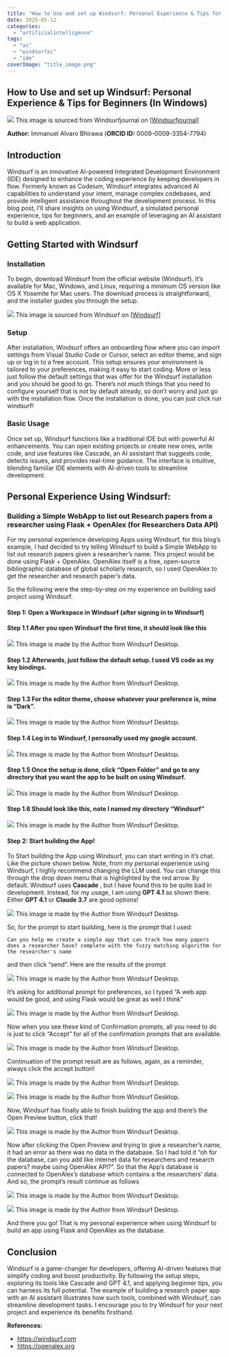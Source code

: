 ```yaml
---
title: "How to Use and set up Windsurf: Personal Experience & Tips for Beginners (In Windows)"
date: 2025-05-12
categories: 
  - "artificialintelligence"
tags:
  - "ai"
  - "windsurfai"
  - "ide"
coverImage: "title_image.png"
---
```


## How to Use and set up Windsurf: Personal Experience & Tips for Beginners (In Windows)

![](images/title_image.png)
This image is sourced from Windsurfjournal on \[[Windsurfjournal]( https://www.windsurfjournal.com/article,news,windsurf-ai-artificial-intelligence,10827,en/)\]

**Author:** Immanuel Alvaro Bhirawa (**ORCID ID:** 0009-0009-3354-7794)
## Introduction
Windsurf is an innovative AI-powered Integrated Development Environment (IDE) designed to enhance the coding experience by keeping developers in flow. Formerly known as Codeium,
Windsurf integrates advanced AI capabilities to understand your intent, manage complex codebases, and provide intelligent assistance throughout the development process. In this blog
post, I’ll share insights on using Windsurf, a simulated personal experience, tips for beginners, and an example of leveraging an AI assistant to build a web application.

## Getting Started with Windsurf
### Installation
To begin, download Windsurf from the official website (Windsurf). It’s available for Mac, Windows, and Linux, requiring a minimum OS version like OS X Yosemite for Mac users. The download process is straightforward, and the installer guides you through the setup.

![](images/image-1.png)
This image is sourced from Windsurf on \[[Windsurf](https://windsurf.com)\]

### Setup
After installation, Windsurf offers an onboarding flow where you can import settings from Visual Studio Code or Cursor, select an editor theme, and sign up or log in to a free account. This setup ensures your environment is tailored to your preferences, making it easy to start coding. More or less just follow the default settings that was offer for the Windsurf installation and you should be good to go. There’s not much things that you need to configure yourself that is not by default already, so don’t worry and just go with the installation flow. Once the installation is done, you can just click run windsurf!

### Basic Usage
Once set up, Windsurf functions like a traditional IDE but with powerful AI enhancements. You can open existing projects or create new ones, write code, and use features like Cascade, an AI assistant that suggests code, detects issues, and provides real-time guidance. The interface is intuitive, blending familiar IDE elements with AI-driven tools to streamline development.

## **Personal Experience Using Windsurf**: 
### Building a Simple WebApp to list out Research papers from a researcher using Flask + OpenAlex (for Researchers Data API)

For my personal experience developing Apps using Windsurf, for this blog’s example, I had decided to try telling Windsurf to build a Simple WebApp to list out research papers given a researcher’s name. This project would be done using Flask + OpenAlex. OpenAlex itself is a free, open-source bibliographic database of global scholarly research, so I used OpenAlex to get the researcher and research paper’s data.

So the following were the step-by-step on my experience on building said project using Windsurf.

#### **Step 1: Open a Workspace in Windsurf (after signing in to Windsurf)**

#### Step 1.1 After you open Windsurf the first time, it should look like this

![](images/image-2.png)
This image is made by the Author from Windsurf Desktop.

#### Step 1.2 Afterwards, just follow the default setup. I used VS code as my key bindings.

![](images/image-3.png)
This image is made by the Author from Windsurf Desktop.

#### Step 1.3 For the editor theme, choose whatever your preference is, mine is “Dark”.

![](images/image-4.png)
This image is made by the Author from Windsurf Desktop.

#### Step 1.4 Log in to Windsurf, I personally used my google account.

![](images/image-5.png)
This image is made by the Author from Windsurf Desktop.

#### Step 1.5 Once the setup is done, click “Open Folder” and go to any directory that you want the app to be built on using Windsurf.

![](images/image-6.png)
This image is made by the Author from Windsurf Desktop.

#### Step 1.6 Should look like this, note I named my directory “Windsurf”

![](images/image-7.png)
This image is made by the Author from Windsurf Desktop.

#### **Step 2: Start building the App!**

To Start building the App using Windsurf, you can start writing in it’s chat. Like the picture shown below. Note, from my personal experience using Windsurf, I highly recommend changing the LLM used. You can change this through the drop down menu that is highlighted by the red arrow. By default. Windsurf uses **Cascade** , but I have found this to be quite bad in development. Instead, for my usage, I am using **GPT 4.1** as shown there. Either **GPT 4.1** or **Claude 3.7** are good
options!

![](images/image-8.png)
This image is made by the Author from Windsurf Desktop.

So, for the prompt to start building, here is the prompt that I used:

```
Can you help me create a simple app that can track how many papers does a researcher have? complete with the fuzzy matching algorithm for the researcher's name
```

and then click “send”. Here are the results of the prompt

![](images/image-9.png)
This image is made by the Author from Windsurf Desktop.

It’s asking for additional prompt for preferences, so I typed “A web app would be good, and using Flask would be great as well I think”

![](images/image-10.png)
This image is made by the Author from Windsurf Desktop.

Now when you see these kind of Confirmation prompts, all you need to do is just to click “Accept” for all of the confirmation prompts that are available.

![](images/image-11.png)
This image is made by the Author from Windsurf Desktop.

Continuation of the prompt result are as follows, again, as a reminder, always click the accept button!

![](images/image-12.png)
This image is made by the Author from Windsurf Desktop.

![](images/image-13.png)
This image is made by the Author from Windsurf Desktop.

Now, Windsurf has finally able to finish building the app and there’s the Open Preview button, click that!

![](images/image-14.png)
This image is made by the Author from Windsurf Desktop.

Now after clicking the Open Preview and trying to give a researcher’s name, it had an error as there was no data in the database. So I had told it “oh for the database, can you add like internet data for researchers and research papers? maybe using OpenAlex API?”. So that the App’s database is connected to OpenAlex’s database which contains a the researchers’ data. And so, the prompt’s result continue as follows

![](images/image-15.png)
This image is made by the Author from Windsurf Desktop.

![](images/image-16.png)
This image is made by the Author from Windsurf Desktop.

And there you go! That is my personal experience when using Windsurf to build an app using Flask and OpenAlex as the database.


## Conclusion
Windsurf is a game-changer for developers, offering AI-driven features that simplify coding and boost productivity. By following the setup steps, exploring its tools like Cascade and GPT 4.1, and applying beginner tips, you can harness its full potential. The example of building a research paper app with an AI assistant illustrates how such tools, combined with Windsurf, can streamline development tasks. I encourage you to try Windsurf for your next project and experience its benefits firsthand.

**References:** 
- https://windsurf.com
- https://openalex.org

